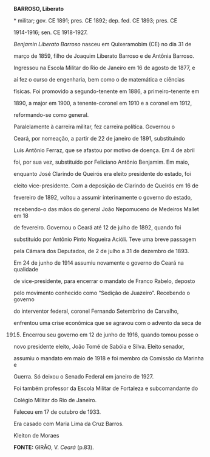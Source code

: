 **BARROSO, Liberato**



\* militar; gov. CE 1891; pres. CE 1892; dep. fed. CE 1893; pres. CE

1914-1916; sen. CE 1918-1927.



*Benjamin Liberato Barroso* nasceu em Quixeramobim (CE) no dia 31 de

março de 1859, filho de Joaquim Liberato Barroso e de Antônia Barroso.



Ingressou na Escola Militar do Rio de Janeiro em 16 de agosto de 1877, e

aí fez o curso de engenharia, bem como o de matemática e ciências

físicas. Foi promovido a segundo-tenente em 1886, a primeiro-tenente em

1890, a major em 1900, a tenente-coronel em 1910 e a coronel em 1912,

reformando-se como general.



Paralelamente à carreira militar, fez carreira política. Governou o

Ceará, por nomeação, a partir de 22 de janeiro de 1891, substituindo

Luís Antônio Ferraz, que se afastou por motivo de doença. Em 4 de abril

foi, por sua vez, substituído por Feliciano Antônio Benjamim. Em maio,

enquanto José Clarindo de Queirós era eleito presidente do estado, foi

eleito vice-presidente. Com a deposição de Clarindo de Queirós em 16 de

fevereiro de 1892, voltou a assumir interinamente o governo do estado,

recebendo-o das mãos do general João Nepomuceno de Medeiros Mallet em 18

de fevereiro. Governou o Ceará até 12 de julho de 1892, quando foi

substituído por Antônio Pinto Nogueira Acióli. Teve uma breve passagem

pela Câmara dos Deputados, de 2 de julho a 31 de dezembro de 1893.



Em 24 de junho de 1914 assumiu novamente o governo do Ceará na qualidade

de vice-presidente, para encerrar o mandato de Franco Rabelo, deposto

pelo movimento conhecido como “Sedição de Juazeiro”. Recebendo o governo

do interventor federal, coronel Fernando Setembrino de Carvalho,

enfrentou uma crise econômica que se agravou com o advento da seca de

1915. Encerrou seu governo em 12 de junho de 1916, quando tomou posse o

novo presidente eleito, João Tomé de Sabóia e Silva. Eleito senador,

assumiu o mandato em maio de 1918 e foi membro da Comissão da Marinha e

Guerra. Só deixou o Senado Federal em janeiro de 1927.



Foi também professor da Escola Militar de Fortaleza e subcomandante do

Colégio Militar do Rio de Janeiro.



Faleceu em 17 de outubro de 1933.



Era casado com Maria Lima da Cruz Barros.



Kleiton de Moraes



**FONTE:** GIRÃO, V. *Ceará* (p.83).

